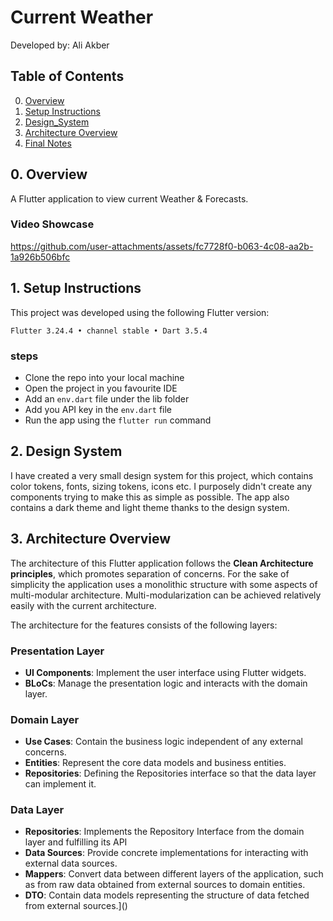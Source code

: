 # Current Weather

Developed by: Ali Akber

## Table of Contents

0. [Overview](#0-overview)
1. [Setup Instructions](#1-setup-instructions)
2. [Design_System](#2-design-system)
3. [Architecture Overview](#3-architecture-overview)
4. [Final Notes](#4-final-notes)

## 0. Overview

A Flutter application to view current Weather & Forecasts.

### Video Showcase



https://github.com/user-attachments/assets/fc7728f0-b063-4c08-aa2b-1a926b506bfc



## 1. Setup Instructions

This project was developed using the following Flutter version:

`Flutter 3.24.4 • channel stable • Dart 3.5.4`

### steps
- Clone the repo into your local machine
- Open the project in you favourite IDE
- Add an `env.dart` file under the lib folder
- Add you API key in the `env.dart` file
- Run the app using the `flutter run` command

## 2. Design System

I have created a very small design system for this project, which contains color tokens, fonts, sizing tokens, icons etc. I purposely didn't create any components trying to make this as simple as possible. 
The app also contains a dark theme and light theme thanks to the design system.

## 3. Architecture Overview

The architecture of this Flutter application follows the **Clean Architecture principles**, which promotes separation of concerns. For the sake of simplicity the application uses a monolithic structure with some aspects of multi-modular architecture. Multi-modularization can be achieved relatively easily with the current architecture.

The architecture for the features consists of the following layers:

### Presentation Layer

- **UI Components**: Implement the user interface using Flutter widgets.
- **BLoCs**: Manage the presentation logic and interacts with the domain layer.

### Domain Layer

- **Use Cases**: Contain the business logic independent of any external concerns.
- **Entities**: Represent the core data models and business entities.
- **Repositories**: Defining the Repositories interface so that the data layer can implement it.

### Data Layer

- **Repositories**: Implements the Repository Interface from the domain layer and fulfilling its API 
- **Data Sources**: Provide concrete implementations for interacting with external data sources.
- **Mappers**: Convert data between different layers of the application, such as from raw data obtained from external sources to domain entities.
- **DTO**: Contain data models representing the structure of data fetched from external sources.]()
